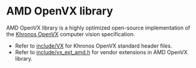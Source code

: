 # AMD OpenVX library

AMD OpenVX library is a highly optimized open-source implementation of the [Khronos OpenVX](https://www.khronos.org/registry/vx/) computer vision specification.

* Refer to [include/VX](include/VX) for Khronos OpenVX standard header files.
* Refer to [include/vx_ext_amd.h](include/vx_ext_amd.h) for vendor extensions in AMD OpenVX library.
